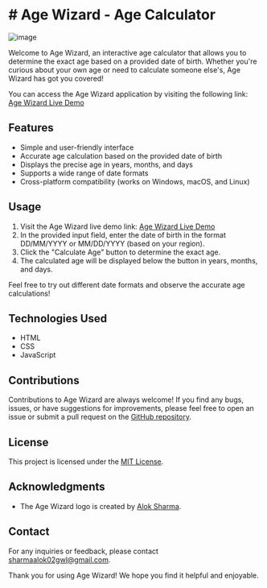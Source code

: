 # # Age Wizard - Age Calculator

![image](https://github.com/Alok-2002/Age_Wizard_An_Age_Calculator/assets/93814546/06b72895-69d2-425b-852c-50946b8859e6)

Welcome to Age Wizard, an interactive age calculator that allows you to determine the exact age based on a provided date of birth. Whether you're curious about your own age or need to calculate someone else's, Age Wizard has got you covered!

You can access the Age Wizard application by visiting the following link: [Age Wizard Live Demo](https://age-wizard.vercel.app)

## Features

- Simple and user-friendly interface
- Accurate age calculation based on the provided date of birth
- Displays the precise age in years, months, and days
- Supports a wide range of date formats
- Cross-platform compatibility (works on Windows, macOS, and Linux)

## Usage

1. Visit the Age Wizard live demo link: [Age Wizard Live Demo](https://age-wizard.vercel.app)
2. In the provided input field, enter the date of birth in the format DD/MM/YYYY or MM/DD/YYYY (based on your region).
3. Click the "Calculate Age" button to determine the exact age.
4. The calculated age will be displayed below the button in years, months, and days.

Feel free to try out different date formats and observe the accurate age calculations!

## Technologies Used

- HTML
- CSS
- JavaScript

## Contributions

Contributions to Age Wizard are always welcome! If you find any bugs, issues, or have suggestions for improvements, please feel free to open an issue or submit a pull request on the [GitHub repository](https://github.com/Alok-2002/Age_Wizard_An_Age_Calculator/tree/main).

## License

This project is licensed under the [MIT License](https://opensource.org/licenses/MIT).

## Acknowledgments

- The Age Wizard logo is created by [Alok Sharma](https://github.com/alok-2002).


## Contact

For any inquiries or feedback, please contact [sharmaalok02gwl@gmail.com](mailto:sharmaalok02gwl@gmail.com).

Thank you for using Age Wizard! We hope you find it helpful and enjoyable.

